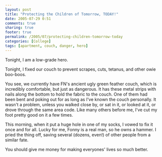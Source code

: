 ```yaml
---
layout: post
title: "Protecting the Children of Tomorrow, TODAY!"
date: 2005-07-29 0:51
comments: true
sharing: true
footer: true
permalink: /2005/07/protecting-children-tomorrow-today
categories: [College]
tags: [apartment, couch, danger, hero]
---
```

Tonight, I am a low-grade hero.

Tonight, I fixed our couch to prevent scrapes, cuts, tetanus, and other owie boo-boos.

You see, we currently have FN's ancient ugly green feather couch, which is incredibly comfortable, but just as dangerous. It has these metal strips with nails along the bottom to hold the fabric to the couch. One of them had been bent and poking out for as long as I've known the couch personally.  It wasn't a problem, unless you walked close by, or sat in it, or looked at it, or drove through the same area code. Like many others before me, I've cut my foot pretty good on it a few times.

This morning, when it put a huge hole in one of my socks, I vowed to fix it once and for all. Lucky for me, Fonny is a real man, so he owns a hammer. I pried the thing off, saving several (dozens, even!) of other people from a similar fate.

You should give me money for making everyones' lives so much better.
